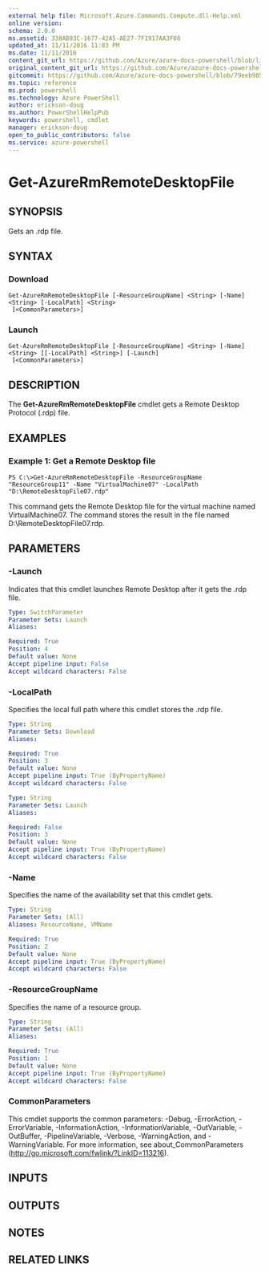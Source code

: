 ```yaml
---
external help file: Microsoft.Azure.Commands.Compute.dll-Help.xml
online version: 
schema: 2.0.0
ms.assetid: 338AB03C-1677-42A5-AE27-7F1917AA3F08
updated_at: 11/11/2016 11:03 PM
ms.date: 11/11/2016
content_git_url: https://github.com/Azure/azure-docs-powershell/blob/live/azureps-cmdlets-docs/ResourceManager/AzureRM.Compute/v2.2.0/Get-AzureRmRemoteDesktopFile.md
original_content_git_url: https://github.com/Azure/azure-docs-powershell/blob/live/azureps-cmdlets-docs/ResourceManager/AzureRM.Compute/v2.2.0/Get-AzureRmRemoteDesktopFile.md
gitcommit: https://github.com/Azure/azure-docs-powershell/blob/79eeb985ea480979357fb4695832a0c3d29a48bf/azureps-cmdlets-docs/ResourceManager/AzureRM.Compute/v2.2.0/Get-AzureRmRemoteDesktopFile.md
ms.topic: reference
ms.prod: powershell
ms.technology: Azure PowerShell
author: erickson-doug
ms.author: PowerShellHelpPub
keywords: powershell, cmdlet
manager: erickson-doug
open_to_public_contributors: false
ms.service: azure-powershell
---
```


# Get-AzureRmRemoteDesktopFile

## SYNOPSIS
Gets an .rdp file.

## SYNTAX

### Download
```
Get-AzureRmRemoteDesktopFile [-ResourceGroupName] <String> [-Name] <String> [-LocalPath] <String>
 [<CommonParameters>]
```

### Launch
```
Get-AzureRmRemoteDesktopFile [-ResourceGroupName] <String> [-Name] <String> [[-LocalPath] <String>] [-Launch]
 [<CommonParameters>]
```

## DESCRIPTION
The **Get-AzureRmRemoteDesktopFile** cmdlet gets a Remote Desktop Protocol (.rdp) file.

## EXAMPLES

### Example 1: Get a Remote Desktop file
```
PS C:\>Get-AzureRmRemoteDesktopFile -ResourceGroupName "ResourceGroup11" -Name "VirtualMachine07" -LocalPath "D:\RemoteDesktopFile07.rdp"
```

This command gets the Remote Desktop file for the virtual machine named VirtualMachine07.
The command stores the result in the file named D:\RemoteDesktopFile07.rdp.

## PARAMETERS

### -Launch
Indicates that this cmdlet launches Remote Desktop after it gets the .rdp file.

```yaml
Type: SwitchParameter
Parameter Sets: Launch
Aliases: 

Required: True
Position: 4
Default value: None
Accept pipeline input: False
Accept wildcard characters: False
```

### -LocalPath
Specifies the local full path where this cmdlet stores the .rdp file.

```yaml
Type: String
Parameter Sets: Download
Aliases: 

Required: True
Position: 3
Default value: None
Accept pipeline input: True (ByPropertyName)
Accept wildcard characters: False
```

```yaml
Type: String
Parameter Sets: Launch
Aliases: 

Required: False
Position: 3
Default value: None
Accept pipeline input: True (ByPropertyName)
Accept wildcard characters: False
```

### -Name
Specifies the name of the availability set that this cmdlet gets.

```yaml
Type: String
Parameter Sets: (All)
Aliases: ResourceName, VMName

Required: True
Position: 2
Default value: None
Accept pipeline input: True (ByPropertyName)
Accept wildcard characters: False
```

### -ResourceGroupName
Specifies the name of a resource group.

```yaml
Type: String
Parameter Sets: (All)
Aliases: 

Required: True
Position: 1
Default value: None
Accept pipeline input: True (ByPropertyName)
Accept wildcard characters: False
```

### CommonParameters
This cmdlet supports the common parameters: -Debug, -ErrorAction, -ErrorVariable, -InformationAction, -InformationVariable, -OutVariable, -OutBuffer, -PipelineVariable, -Verbose, -WarningAction, and -WarningVariable. For more information, see about_CommonParameters (http://go.microsoft.com/fwlink/?LinkID=113216).

## INPUTS

## OUTPUTS

## NOTES

## RELATED LINKS


